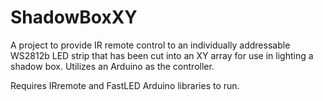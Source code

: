 # ShadowBoxXY
A project to provide IR remote control to an individually addressable WS2812b LED strip that has been cut into an XY array for use in lighting a shadow box. Utilizes an Arduino as the controller.

Requires IRremote and FastLED Arduino libraries to run.

